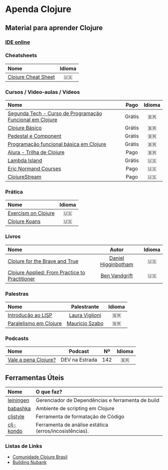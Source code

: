 # Apenda Clojure

## Material para aprender Clojure

### [IDE online](https://www.jdoodle.com/execute-clojure-online/)

### Cheatsheets
| Nome  | Idioma | 
|:--    |:--:    |
| [Clojure Cheat Sheet](https://clojure.org/api/cheatsheet) | 🇺🇸 | 

### Cursos / Video-aulas / Vídeos
| Nome  | Pago | Idioma | 
|:--    |:--:    | :--:    |
| [Segunda Tech - Curso de Programação Funcional em Clojure](https://segundatech.teachable.com/p/clojure-introducao-a-programacao-funcional) | Grátis | 🇧🇷 | 
| [Clojure Básico](https://www.youtube.com/playlist?list=PLcjDvROHY58MlqcAU7d0fYhAJQ-p-dMp6) | Grátis | 🇧🇷 |
| [Pedestal e Component](https://www.youtube.com/playlist?list=PLcjDvROHY58NpVqhOyafHL8iTmGGDT9DZ) | Grátis | 🇧🇷 |
| [Programação funcional básica em Clojure](https://www.youtube.com/playlist?list=PLzehOqhpwpxgbqNbz4y8vj5QYRfdflbz1) | Grátis | 🇧🇷 |
| [Alura - Trilha de Clojure](https://www.alura.com.br/formacao-clojure) | Pago | 🇧🇷 | 
| [Lambda Island](https://lambdaisland.com/) | Grátis  | 🇺🇸 |
| [Eric Normand Courses](https://ericnormand.podia.com/) | Pago | 🇺🇸 |
| [ClojureStream](https://clojure.stream/#courses) | Pago | 🇺🇸 |


### Prática
| Nome  | Idioma | 
|:--    |:--:    |
| [Exercism on Clojure](https://exercism.org/tracks/clojure) | 🇺🇸 | 
| [Clojure Koans](http://clojurekoans.com/) | 🇺🇸 |

### Livros
| Nome  | Autor | Idioma | 
|:--    |:--:    | :--:  | 
| [Clojure for the Brave and True](https://www.braveclojure.com/) | [Daniel Higginbotham](https://twitter.com/nonrecursive) | 🇺🇸 | 
| [Clojure Applied: From Practice to Practitioner](https://www.amazon.com.br/Clojure-Applied-Practice-Practitioner-English-ebook/dp/B016CJGHFE) | [Ben Vandgrift](https://twitter.com/bvandgrift) | 🇺🇸 | 

### Palestras
| Nome  | Palestrante | Idioma | 
|:--    |:--:    | :--:  | 
| [Introdução ao LISP](https://www.youtube.com/watch?v=IIp9YaXRHVY) | [Laura Viglioni](https://github.com/Viglioni) | 🇧🇷 | 
| [Paralelismo em Clojure](https://www.youtube.com/watch?v=b7cbPjsYUYY) | [Mauricio Szabo](https://github.com/mauricioszabo) | 🇧🇷 | 

### Podcasts
| Nome  | Podcast |  Nº |  Idioma | 
|:--    |:--:     | :--:   |  :--:   | 
| [Vale a pena Clojure?](https://devnaestrada.com.br/2018/02/02/vale-a-pena-clojure.html) | DEV na Estrada | 142 | 🇧🇷 | 

## Ferramentas Úteis
| Nome  | O que faz? | 
|:--    |:--     | 
| [leiningen](https://leiningen.org/) | Gerenciador de Dependências e ferramenta de build   |
| [babashka](https://github.com/babashka/babashka) | Ambiente de scripting em Clojure   |
| [cljstyle](https://github.com/greglook/cljstyle) | Ferramenta de formatação de Código |
| [clj-kondo](https://github.com/clj-kondo/clj-kondo) | Ferramenta de análise estática (erros/incosistências). |


### Listas de Links
- [Comunidade Clojure Brasil](https://github.com/clj-br)
- [Building Nubank](https://www.youtube.com/c/NubankOntheStage)
